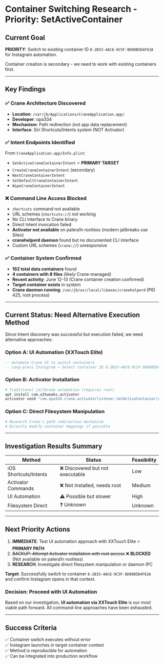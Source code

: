 # Container Switching Research - Priority: SetActiveContainer

## Current Goal
**PRIORITY**: Switch to existing container ID `8-2B33-4AC6-9C5F-9D90B5D4F63A` for Instagram automation.

Container creation is secondary - we need to work with existing containers first.

---

## Key Findings

### ✅ Crane Architecture Discovered
- **Location**: `/var/jb/Applications/CraneApplication.app/`
- **Developer**: opa334
- **Mechanism**: Path redirection (not app data replacement)
- **Interface**: Siri Shortcuts/Intents system (NOT Activator)

### ✅ Intent Endpoints Identified
From `CraneApplication.app/Info.plist`:
- `SetActiveCraneContainerIntent` ⭐ **PRIMARY TARGET**
- `CreateCraneContainerIntent` (secondary)
- `NextCraneContainerIntent`
- `SetDefaultCraneContainerIntent`
- `WipeCraneContainerIntent`

### ❌ Command Line Access Blocked
- `shortcuts` command not available
- URL schemes (`shortcuts://`) not working
- No CLI interface to Crane binary
- Direct Intent invocation failed
- **Activator not available** on palera1n rootless (modern jailbreaks use Sileo)
- **cranehelperd daemon** found but no documented CLI interface
- Custom URL schemes (`crane://`) unresponsive

### ✅ Container System Confirmed
- **162 total data containers** found
- **4 containers with 8 files** (likely Crane-managed)
- **Recent activity**: June 12-13 (Crane container creation confirmed)
- **Target container exists** in system
- **Crane daemon running**: `/var/jb/usr/local/libexec/cranehelperd` (PID 425, root process)

---

## Current Status: Need Alternative Execution Method

Since Intent discovery was successful but execution failed, we need alternative approaches:

### Option A: UI Automation (XXTouch Elite)
```lua
-- Automate Crane UI to switch containers
-- Long-press Instagram → Select container ID 8-2B33-4AC6-9C5F-9D90B5D4F63A
```

### Option B: Activator Installation 
```bash
# Traditional jailbreak automation (requires root)
apt install com.a3tweaks.activator
activator send "com.opa334.crane.activatorlistener.SetActiveContainer|com.burbn.instagram|8-2B33-4AC6-9C5F-9D90B5D4F63A|"
```

### Option C: Direct Filesystem Manipulation
```bash
# Research Crane's path redirection mechanism
# Directly modify container mappings if possible
```

---

## Investigation Results Summary

| Method | Status | Feasibility |
|--------|--------|-------------|
| iOS Shortcuts/Intents | ❌ Discovered but not executable | Low |
| Activator Commands | ❌ Not installed, needs root | Medium |
| UI Automation | ⚠️ Possible but slower | High |
| Filesystem Direct | ❓ Unknown | Unknown |

---

## Next Priority Actions

1. **IMMEDIATE**: Test UI automation approach with XXTouch Elite ⭐ **PRIMARY PATH**
2. ~~BACKUP: Attempt Activator installation with root access~~ ❌ **BLOCKED** (Not available on palera1n rootless)
3. **RESEARCH**: Investigate direct filesystem manipulation or daemon IPC

**Target**: Successfully switch to container `8-2B33-4AC6-9C5F-9D90B5D4F63A` and confirm Instagram opens in that context.

### Decision: Proceed with UI Automation
Based on our investigation, **UI automation via XXTouch Elite** is our most viable path forward. All command-line approaches have been exhausted.

---

## Success Criteria
✅ Container switch executes without error  
✅ Instagram launches in target container context  
✅ Method is reproducible for automation  
✅ Can be integrated into production workflow 